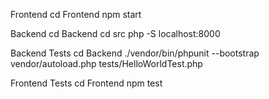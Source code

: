 Frontend
cd Frontend
npm start

Backend
cd Backend
cd src
php -S localhost:8000

Backend Tests
cd Backend
./vendor/bin/phpunit --bootstrap vendor/autoload.php tests/HelloWorldTest.php

Frontend Tests
cd Frontend
npm test
